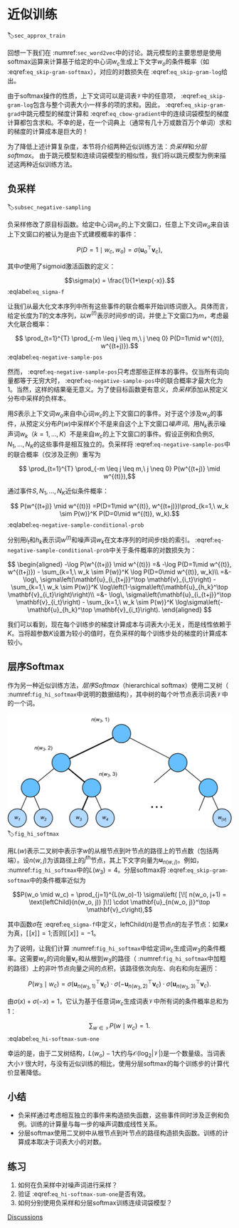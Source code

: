 # 近似训练
:label:`sec_approx_train`

回想一下我们在 :numref:`sec_word2vec`中的讨论。跳元模型的主要思想是使用softmax运算来计算基于给定的中心词$w_c$生成上下文字$w_o$的条件概率（如 :eqref:`eq_skip-gram-softmax`），对应的对数损失在 :eqref:`eq_skip-gram-log`给出。

由于softmax操作的性质，上下文词可以是词表$\mathcal{V}$中的任意项， :eqref:`eq_skip-gram-log`包含与整个词表大小一样多的项的求和。因此， :eqref:`eq_skip-gram-grad`中跳元模型的梯度计算和 :eqref:`eq_cbow-gradient`中的连续词袋模型的梯度计算都包含求和。不幸的是，在一个词典上（通常有几十万或数百万个单词）求和的梯度的计算成本是巨大的！

为了降低上述计算复杂度，本节将介绍两种近似训练方法：*负采样*和*分层softmax*。
由于跳元模型和连续词袋模型的相似性，我们将以跳元模型为例来描述这两种近似训练方法。

## 负采样
:label:`subsec_negative-sampling`

负采样修改了原目标函数。给定中心词$w_c$的上下文窗口，任意上下文词$w_o$来自该上下文窗口的被认为是由下式建模概率的事件：

$$P(D=1\mid w_c, w_o) = \sigma(\mathbf{u}_o^\top \mathbf{v}_c),$$

其中$\sigma$使用了sigmoid激活函数的定义：

$$\sigma(x) = \frac{1}{1+\exp(-x)}.$$
:eqlabel:`eq_sigma-f`

让我们从最大化文本序列中所有这些事件的联合概率开始训练词嵌入。具体而言，给定长度为$T$的文本序列，以$w^{(t)}$表示时间步$t$的词，并使上下文窗口为$m$，考虑最大化联合概率：

$$ \prod_{t=1}^{T} \prod_{-m \leq j \leq m,\ j \neq 0} P(D=1\mid w^{(t)}, w^{(t+j)}).$$
:eqlabel:`eq-negative-sample-pos`

然而， :eqref:`eq-negative-sample-pos`只考虑那些正样本的事件。仅当所有词向量都等于无穷大时， :eqref:`eq-negative-sample-pos`中的联合概率才最大化为1。当然，这样的结果毫无意义。为了使目标函数更有意义，*负采样*添加从预定义分布中采样的负样本。

用$S$表示上下文词$w_o$来自中心词$w_c$的上下文窗口的事件。对于这个涉及$w_o$的事件，从预定义分布$P(w)$中采样$K$个不是来自这个上下文窗口*噪声词*。用$N_k$表示噪声词$w_k$（$k=1, \ldots, K$）不是来自$w_c$的上下文窗口的事件。假设正例和负例$S, N_1, \ldots, N_K$的这些事件是相互独立的。负采样将 :eqref:`eq-negative-sample-pos`中的联合概率（仅涉及正例）重写为

$$ \prod_{t=1}^{T} \prod_{-m \leq j \leq m,\ j \neq 0} P(w^{(t+j)} \mid w^{(t)}),$$

通过事件$S, N_1, \ldots, N_K$近似条件概率：

$$ P(w^{(t+j)} \mid w^{(t)}) =P(D=1\mid w^{(t)}, w^{(t+j)})\prod_{k=1,\ w_k \sim P(w)}^K P(D=0\mid w^{(t)}, w_k).$$
:eqlabel:`eq-negative-sample-conditional-prob`

分别用$i_t$和$h_k$表示词$w^{(t)}$和噪声词$w_k$在文本序列的时间步$t$处的索引。 :eqref:`eq-negative-sample-conditional-prob`中关于条件概率的对数损失为：

$$
\begin{aligned}
-\log P(w^{(t+j)} \mid w^{(t)})
=& -\log P(D=1\mid w^{(t)}, w^{(t+j)}) - \sum_{k=1,\ w_k \sim P(w)}^K \log P(D=0\mid w^{(t)}, w_k)\\
=&-  \log\, \sigma\left(\mathbf{u}_{i_{t+j}}^\top \mathbf{v}_{i_t}\right) - \sum_{k=1,\ w_k \sim P(w)}^K \log\left(1-\sigma\left(\mathbf{u}_{h_k}^\top \mathbf{v}_{i_t}\right)\right)\\
=&-  \log\, \sigma\left(\mathbf{u}_{i_{t+j}}^\top \mathbf{v}_{i_t}\right) - \sum_{k=1,\ w_k \sim P(w)}^K \log\sigma\left(-\mathbf{u}_{h_k}^\top \mathbf{v}_{i_t}\right).
\end{aligned}
$$

我们可以看到，现在每个训练步的梯度计算成本与词表大小无关，而是线性依赖于$K$。当将超参数$K$设置为较小的值时，在负采样的每个训练步处的梯度的计算成本较小。

## 层序Softmax

作为另一种近似训练方法，*层序Softmax*（hierarchical softmax）使用二叉树（ :numref:`fig_hi_softmax`中说明的数据结构），其中树的每个叶节点表示词表$\mathcal{V}$中的一个词。

![用于近似训练的分层softmax，其中树的每个叶节点表示词表中的一个词](img/hi-softmax.svg)
:label:`fig_hi_softmax`

用$L(w)$表示二叉树中表示字$w$的从根节点到叶节点的路径上的节点数（包括两端）。设$n(w,j)$为该路径上的$j^\mathrm{th}$节点，其上下文字向量为$\mathbf{u}_{n(w, j)}$。例如， :numref:`fig_hi_softmax`中的$L(w_3) = 4$。分层softmax将 :eqref:`eq_skip-gram-softmax`中的条件概率近似为

$$P(w_o \mid w_c) = \prod_{j=1}^{L(w_o)-1} \sigma\left( [\![  n(w_o, j+1) = \text{leftChild}(n(w_o, j)) ]\!] \cdot \mathbf{u}_{n(w_o, j)}^\top \mathbf{v}_c\right),$$

其中函数$\sigma$在 :eqref:`eq_sigma-f`中定义，$\text{leftChild}(n)$是节点$n$的左子节点：如果$x$为真，$[\![x]\!] = 1$;否则$[\![x]\!] = -1$。

为了说明，让我们计算 :numref:`fig_hi_softmax`中给定词$w_c$生成词$w_3$的条件概率。这需要$w_c$的词向量$\mathbf{v}_c$和从根到$w_3$的路径（ :numref:`fig_hi_softmax`中加粗的路径）上的非叶节点向量之间的点积，该路径依次向左、向右和向左遍历：

$$P(w_3 \mid w_c) = \sigma(\mathbf{u}_{n(w_3, 1)}^\top \mathbf{v}_c) \cdot \sigma(-\mathbf{u}_{n(w_3, 2)}^\top \mathbf{v}_c) \cdot \sigma(\mathbf{u}_{n(w_3, 3)}^\top \mathbf{v}_c).$$

由$\sigma(x)+\sigma(-x) = 1$，它认为基于任意词$w_c$生成词表$\mathcal{V}$中所有词的条件概率总和为1：

$$\sum_{w \in \mathcal{V}} P(w \mid w_c) = 1.$$
:eqlabel:`eq_hi-softmax-sum-one`

幸运的是，由于二叉树结构，$L(w_o)-1$大约与$\mathcal{O}(\text{log}_2|\mathcal{V}|)$是一个数量级。当词表大小$\mathcal{V}$很大时，与没有近似训练的相比，使用分层softmax的每个训练步的计算代价显著降低。

## 小结

* 负采样通过考虑相互独立的事件来构造损失函数，这些事件同时涉及正例和负例。训练的计算量与每一步的噪声词数成线性关系。
* 分层softmax使用二叉树中从根节点到叶节点的路径构造损失函数。训练的计算成本取决于词表大小的对数。

## 练习

1. 如何在负采样中对噪声词进行采样？
1. 验证 :eqref:`eq_hi-softmax-sum-one`是否有效。
1. 如何分别使用负采样和分层softmax训练连续词袋模型？

[Discussions](https://discuss.d2l.ai/t/5741)

